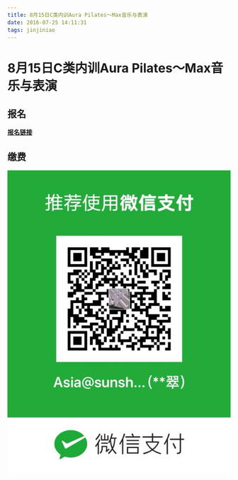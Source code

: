 ```yaml
---
title: 8月15日C类内训Aura Pilates～Max音乐与表演
date: 2016-07-25 14:11:31
tags: jinjiniao
---
```



# 8月15日C类内训Aura Pilates～Max音乐与表演

## 报名

**[报名链接](https://www.wjx.top/m/26902582.aspx)**

## 缴费

![](/images/jinjiniao/jinjiniao_payment.jpg)


